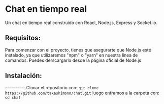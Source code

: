 # Chat en tiempo real

Un chat en tiempo real construido con React, Node.js, Express y Socket.io.

## Requisitos:

Para comenzar con el proyecto, tienes que asegurarte que Node.js esté instalado, ya que utilizaremos "npm" o "yarn" en nuestra linea de comandos. Puedes derscargarlo desde la página oficial de Node.js

## Instalación:

---------- Clonar el repositorio con:
`git clone https://github.com/takashimonn/chat.git` luego entramos a la carpeta con:
`cd chat`
